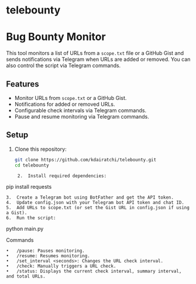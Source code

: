 # telebounty
# Bug Bounty Monitor

This tool monitors a list of URLs from a `scope.txt` file or a GitHub Gist and sends notifications via Telegram when URLs are added or removed. You can also control the script via Telegram commands.

## Features

- Monitor URLs from `scope.txt` or a GitHub Gist.
- Notifications for added or removed URLs.
- Configurable check intervals via Telegram commands.
- Pause and resume monitoring via Telegram commands.

## Setup

1. Clone this repository:
   ```bash
   git clone https://github.com/kdairatchi/telebounty.git
   cd telebounty

	2.	Install required dependencies:

pip install requests


	3.	Create a Telegram bot using BotFather and get the API token.
	4.	Update config.json with your Telegram bot API token and chat ID.
	5.	Add URLs to scope.txt (or set the Gist URL in config.json if using a Gist).
	6.	Run the script:

python main.py



Commands

	•	/pause: Pauses monitoring.
	•	/resume: Resumes monitoring.
	•	/set_interval <seconds>: Changes the URL check interval.
	•	/check: Manually triggers a URL check.
	•	/status: Displays the current check interval, summary interval, and total URLs.
